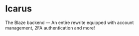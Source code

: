 # Icarus
The Blaze backend — An entire rewrite equipped with account management, 2FA authentication and more!
